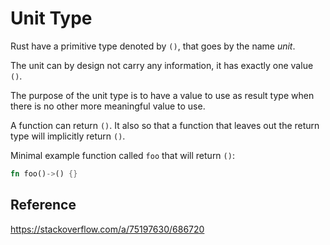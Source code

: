 # Unit Type

Rust have a primitive type denoted by `()`, that goes by the name *unit*.

The unit can by design not carry any information, it has exactly one value `()`.

The purpose of the unit type is to have a value to use as result type when there is no other more meaningful value to use.

A function can return `()`. It also so that a function that leaves out the return type will implicitly return `()`.

Minimal example function called `foo` that will return `()`:

```Rust
fn foo()->() {}
```

## Reference

https://stackoverflow.com/a/75197630/686720
